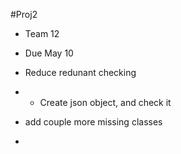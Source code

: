 #Proj2
- Team 12
- Due May 10

- Reduce redunant checking
- - Create json object, and check it
- add couple more missing classes
- 
